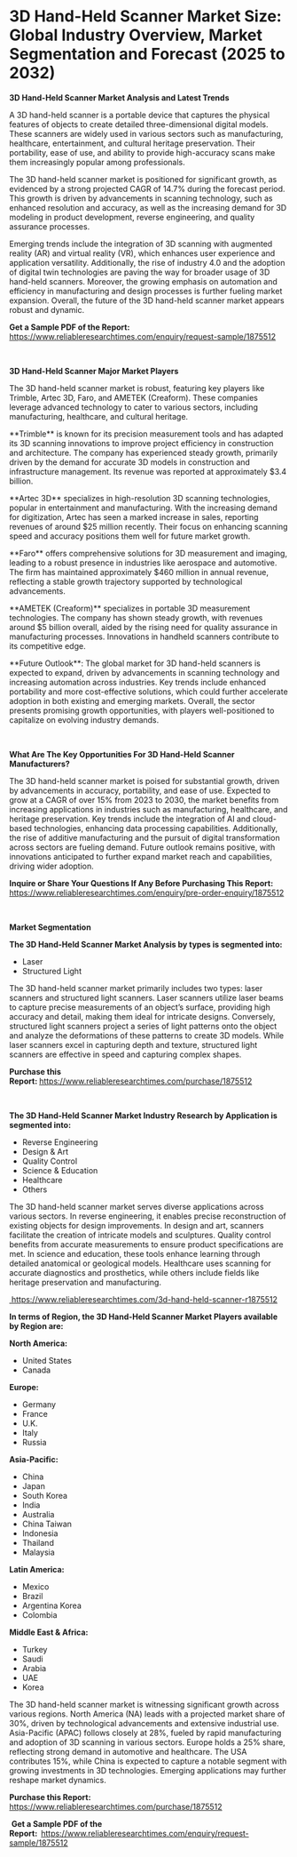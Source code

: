 <p><h1>3D Hand-Held Scanner Market Size: Global Industry Overview, Market Segmentation and Forecast (2025 to 2032)</h1></p><p><strong>3D Hand-Held Scanner Market Analysis and Latest Trends</strong></p>
<p><p>A 3D hand-held scanner is a portable device that captures the physical features of objects to create detailed three-dimensional digital models. These scanners are widely used in various sectors such as manufacturing, healthcare, entertainment, and cultural heritage preservation. Their portability, ease of use, and ability to provide high-accuracy scans make them increasingly popular among professionals.</p><p>The 3D hand-held scanner market is positioned for significant growth, as evidenced by a strong projected CAGR of 14.7% during the forecast period. This growth is driven by advancements in scanning technology, such as enhanced resolution and accuracy, as well as the increasing demand for 3D modeling in product development, reverse engineering, and quality assurance processes. </p><p>Emerging trends include the integration of 3D scanning with augmented reality (AR) and virtual reality (VR), which enhances user experience and application versatility. Additionally, the rise of industry 4.0 and the adoption of digital twin technologies are paving the way for broader usage of 3D hand-held scanners. Moreover, the growing emphasis on automation and efficiency in manufacturing and design processes is further fueling market expansion. Overall, the future of the 3D hand-held scanner market appears robust and dynamic.</p></p>
<p><strong>Get a Sample PDF of the Report:&nbsp;</strong> <a href="https://www.reliableresearchtimes.com/enquiry/request-sample/1875512?utm_campaign=2954&utm_medium=2&utm_source=Github&utm_content=ia&utm_term=12042025&utm_id=3d-hand-held-scanner">https://www.reliableresearchtimes.com/enquiry/request-sample/1875512</a></p>
<p>&nbsp;</p>
<p><strong>3D Hand-Held Scanner Major Market Players</strong></p>
<p><p>The 3D hand-held scanner market is robust, featuring key players like Trimble, Artec 3D, Faro, and AMETEK (Creaform). These companies leverage advanced technology to cater to various sectors, including manufacturing, healthcare, and cultural heritage.</p><p>**Trimble** is known for its precision measurement tools and has adapted its 3D scanning innovations to improve project efficiency in construction and architecture. The company has experienced steady growth, primarily driven by the demand for accurate 3D models in construction and infrastructure management. Its revenue was reported at approximately $3.4 billion.</p><p>**Artec 3D** specializes in high-resolution 3D scanning technologies, popular in entertainment and manufacturing. With the increasing demand for digitization, Artec has seen a marked increase in sales, reporting revenues of around $25 million recently. Their focus on enhancing scanning speed and accuracy positions them well for future market growth.</p><p>**Faro** offers comprehensive solutions for 3D measurement and imaging, leading to a robust presence in industries like aerospace and automotive. The firm has maintained approximately $460 million in annual revenue, reflecting a stable growth trajectory supported by technological advancements.</p><p>**AMETEK (Creaform)** specializes in portable 3D measurement technologies. The company has shown steady growth, with revenues around $5 billion overall, aided by the rising need for quality assurance in manufacturing processes. Innovations in handheld scanners contribute to its competitive edge.</p><p>**Future Outlook**: The global market for 3D hand-held scanners is expected to expand, driven by advancements in scanning technology and increasing automation across industries. Key trends include enhanced portability and more cost-effective solutions, which could further accelerate adoption in both existing and emerging markets. Overall, the sector presents promising growth opportunities, with players well-positioned to capitalize on evolving industry demands.</p></p>
<p>&nbsp;</p>
<p><strong>What Are The Key Opportunities For 3D Hand-Held Scanner Manufacturers?</strong></p>
<p><p>The 3D hand-held scanner market is poised for substantial growth, driven by advancements in accuracy, portability, and ease of use. Expected to grow at a CAGR of over 15% from 2023 to 2030, the market benefits from increasing applications in industries such as manufacturing, healthcare, and heritage preservation. Key trends include the integration of AI and cloud-based technologies, enhancing data processing capabilities. Additionally, the rise of additive manufacturing and the pursuit of digital transformation across sectors are fueling demand. Future outlook remains positive, with innovations anticipated to further expand market reach and capabilities, driving wider adoption.</p></p>
<p><strong>Inquire or Share Your Questions If Any Before Purchasing This Report:</strong> <a href="https://www.reliableresearchtimes.com/enquiry/pre-order-enquiry/1875512?utm_campaign=2954&utm_medium=2&utm_source=Github&utm_content=ia&utm_term=12042025&utm_id=3d-hand-held-scanner">https://www.reliableresearchtimes.com/enquiry/pre-order-enquiry/1875512</a></p>
<p>&nbsp;</p>
<p><strong>Market Segmentation</strong></p>
<p><strong>The 3D Hand-Held Scanner Market Analysis by types is segmented into:</strong></p>
<p><ul><li>Laser</li><li>Structured Light</li></ul></p>
<p><p>The 3D hand-held scanner market primarily includes two types: laser scanners and structured light scanners. Laser scanners utilize laser beams to capture precise measurements of an object’s surface, providing high accuracy and detail, making them ideal for intricate designs. Conversely, structured light scanners project a series of light patterns onto the object and analyze the deformations of these patterns to create 3D models. While laser scanners excel in capturing depth and texture, structured light scanners are effective in speed and capturing complex shapes.</p></p>
<p><strong>Purchase this Report:&nbsp;</strong><a href="https://www.reliableresearchtimes.com/purchase/1875512?utm_campaign=2954&utm_medium=2&utm_source=Github&utm_content=ia&utm_term=12042025&utm_id=3d-hand-held-scanner">https://www.reliableresearchtimes.com/purchase/1875512</a></p>
<p>&nbsp;</p>
<p><strong>The 3D Hand-Held Scanner Market Industry Research by Application is segmented into:</strong></p>
<p><ul><li>Reverse Engineering</li><li>Design & Art</li><li>Quality Control</li><li>Science & Education</li><li>Healthcare</li><li>Others</li></ul></p>
<p><p>The 3D hand-held scanner market serves diverse applications across various sectors. In reverse engineering, it enables precise reconstruction of existing objects for design improvements. In design and art, scanners facilitate the creation of intricate models and sculptures. Quality control benefits from accurate measurements to ensure product specifications are met. In science and education, these tools enhance learning through detailed anatomical or geological models. Healthcare uses scanning for accurate diagnostics and prosthetics, while others include fields like heritage preservation and manufacturing.</p></p>
<p><a href="https://www.reliableresearchtimes.com/3d-hand-held-scanner-r1875512?utm_campaign=2954&utm_medium=2&utm_source=Github&utm_content=ia&utm_term=12042025&utm_id=3d-hand-held-scanner">&nbsp;https://www.reliableresearchtimes.com/3d-hand-held-scanner-r1875512</a></p>
<p><strong>In terms of Region, the 3D Hand-Held Scanner Market Players available by Region are:</strong></p>
<p>
    <p> <strong> North America: </strong>
        <ul>
            <li>United States</li>
            <li>Canada</li>
        </ul>
        </p> 
    <p> <strong> Europe: </strong>
        <ul>
            <li>Germany</li>
            <li>France</li>
            <li>U.K.</li>
            <li>Italy</li>
            <li>Russia</li>
        </ul>
        </p> 
    <p> <strong> Asia-Pacific: </strong>
        <ul>
            <li>China</li>
            <li>Japan</li>
            <li>South Korea</li>
            <li>India</li>
            <li>Australia</li>
            <li>China Taiwan</li>
            <li>Indonesia</li>
            <li>Thailand</li>
            <li>Malaysia</li>
        </ul>
        </p> 
    <p> <strong> Latin America: </strong>
        <ul>
            <li>Mexico</li>
            <li>Brazil</li>
            <li>Argentina Korea</li>
            <li>Colombia</li>
        </ul>
        </p> 
    <p> <strong> Middle East & Africa: </strong>
        <ul>
            <li>Turkey</li>
            <li>Saudi</li>
            <li>Arabia</li>
            <li>UAE</li>
            <li>Korea</li>
        </ul>
    </p>
    </p>
<p><p>The 3D hand-held scanner market is witnessing significant growth across various regions. North America (NA) leads with a projected market share of 30%, driven by technological advancements and extensive industrial use. Asia-Pacific (APAC) follows closely at 28%, fueled by rapid manufacturing and adoption of 3D scanning in various sectors. Europe holds a 25% share, reflecting strong demand in automotive and healthcare. The USA contributes 15%, while China is expected to capture a notable segment with growing investments in 3D technologies. Emerging applications may further reshape market dynamics.</p></p>
<p><strong>Purchase this Report: </strong><a href="https://www.reliableresearchtimes.com/purchase/1875512?utm_campaign=2954&utm_medium=2&utm_source=Github&utm_content=ia&utm_term=12042025&utm_id=3d-hand-held-scanner">https://www.reliableresearchtimes.com/purchase/1875512</a></p>
<p>&nbsp;<strong>Get a Sample PDF of the Report:&nbsp;&nbsp;</strong><a href="https://www.reliableresearchtimes.com/enquiry/request-sample/1875512?utm_campaign=2954&utm_medium=2&utm_source=Github&utm_content=ia&utm_term=12042025&utm_id=3d-hand-held-scanner">https://www.reliableresearchtimes.com/enquiry/request-sample/1875512</a></p>
<p><strong></strong></p>
<p><p></p><p></p><p></p></p>